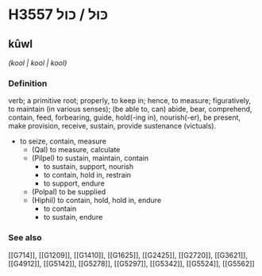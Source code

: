 # H3557 כּוּל / כול

## kûwl

_(kool | kool | kool)_

### Definition

verb; a primitive root; properly, to keep in; hence, to measure; figuratively, to maintain (in various senses); (be able to, can) abide, bear, comprehend, contain, feed, forbearing, guide, hold(-ing in), nourish(-er), be present, make provision, receive, sustain, provide sustenance (victuals).

- to seize, contain, measure
    - (Qal) to measure, calculate
    - (Pilpel) to sustain, maintain, contain
        - to sustain, support, nourish
        - to contain, hold in, restrain
        - to support, endure
    - (Polpal) to be supplied
    - (Hiphil) to contain, hold, hold in, endure
        - to contain
        - to sustain, endure
### See also

[[G714]], [[G1209]], [[G1410]], [[G1625]], [[G2425]], [[G2720]], [[G3621]], [[G4912]], [[G5142]], [[G5278]], [[G5297]], [[G5342]], [[G5524]], [[G5562]]

